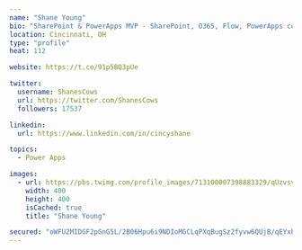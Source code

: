```yaml
---
name: "Shane Young"
bio: "SharePoint & PowerApps MVP - SharePoint, O365, Flow, PowerApps consulting? @PowerApps911 | Pure Snark? You found it."
location: Cincinnati, OH
type: "profile"
heat: 112

website: https://t.co/91p5BQ3pUe

twitter:
  username: ShanesCows
  url: https://twitter.com/ShanesCows
  followers: 17537

linkedin:
  url: https://www.linkedin.com/in/cincyshane

topics:
  - Power Apps

images:
  - url: https://pbs.twimg.com/profile_images/713100007398883329/qUzvsvQ3_400x400.jpg
    width: 400
    height: 400
    isCached: true
    title: "Shane Young"

secured: "oWFU2MIDGF2pGnG5L/2B06Hpu6i9NDIoMGCLqPXqBugSz2fyvw6QUjB/qEYxbaINDyTuzYf2iqlVS4lPmNFUEq59IxP1oNkDtG11XmRH3IRPkqrUbbTxW/BzauDtnFvOYxb9FIj1oGREMnASR3ITJIqvWxeJCE4xRLBJJ5oCDaVq3JQtCp4Z2BvXpugxBZ0rwzNu/YHNkH35aRObA0dKvXK/pt/lyOhxAjr5INIVF7h6i0qn1a8gvInzN0z1l06thDPeqBjWLLOR7yd5TcgwqLy/imSuTRc7SRfHdNtcPYCHk9sDS/7DPa9wGGInNRqfZ9Lwb2EdcNBj3Eh613B4r7GaK3V9SPbelHYHEQO4YRYC+bTUDq0st6A+VTj8Tm71k9btNy1r5Ik7WssCBMN091HL912rQFXFBqbuXrLGTuU=;Ysg5uobEIm58VOq8qE8RQg=="
---
```


